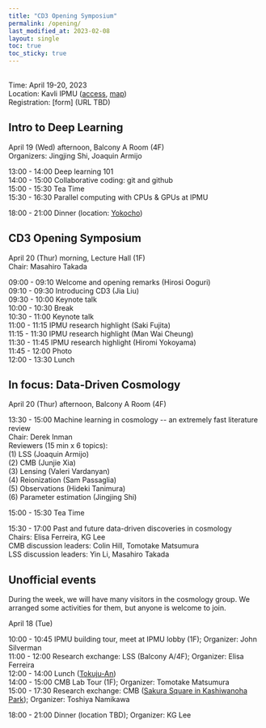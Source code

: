 ```yaml
---
title: "CD3 Opening Symposium"
permalink: /opening/
last_modified_at: 2023-02-08
layout: single
toc: true
toc_sticky: true
---
```


\
Time: April 19-20, 2023\
Location: Kavli IPMU ([access](https://www.ipmu.jp/visitors/access-ipmu), [map](https://goo.gl/maps/hJHkry4p9yiNJfSV7))\
Registration: [form] (URL TBD)

## Intro to Deep Learning
April 19 (Wed) afternoon, Balcony A Room (4F)\
Organizers: Jingjing Shi, Joaquin Armijo

13:00 - 14:00 Deep learning 101\
14:00 - 15:00 Collaborative coding: git and github\
15:00 - 15:30 Tea Time\
15:30 - 16:30 Parallel computing with CPUs & GPUs at IPMU

18:00 - 21:00 Dinner (location: [Yokocho](https://goo.gl/maps/Kq9mPx5AgmwEpxTt6))

## CD3 Opening Symposium
April 20 (Thur) morning, Lecture Hall (1F)\
Chair: Masahiro Takada

09:00 - 09:10 Welcome and opening remarks (Hirosi Ooguri)\
09:10 - 09:30 Introducing CD3 (Jia Liu)\
09:30 - 10:00	Keynote talk\
10:00 - 10:30 Break\
10:30 - 11:00 Keynote talk\
11:00 - 11:15 IPMU research highlight (Saki Fujita)\
11:15 - 11:30 IPMU research highlight (Man Wai Cheung)\
11:30 - 11:45 IPMU research highlight (Hiromi Yokoyama)\
11:45 - 12:00	Photo\
12:00 - 13:30	Lunch

## In focus: Data-Driven Cosmology
April 20 (Thur) afternoon, Balcony A Room (4F)

13:30 - 15:00 Machine learning in cosmology -- an extremely fast literature review\
Chair: Derek Inman\
Reviewers (15 min x 6 topics): \
(1) LSS (Joaquin Armijo)\
(2) CMB (Junjie Xia)\
(3) Lensing (Valeri Vardanyan)\
(4) Reionization (Sam Passaglia)\
(5) Observations (Hideki Tanimura)\
(6) Parameter estimation (Jingjing Shi) 

15:00 - 15:30 Tea Time

15:30 - 17:00 Past and future data-driven discoveries in cosmology\
Chairs: Elisa Ferreira, KG Lee\
CMB discussion leaders: Colin Hill, Tomotake Matsumura\
LSS discussion leaders: Yin Li, Masahiro Takada

## Unofficial events
During the week, we will have many visitors in the cosmology group. We arranged some activities for them, but anyone is welcome to join.

April 18 (Tue) 

10:00 - 10:45 IPMU building tour, meet at IPMU lobby (1F); Organizer: John Silverman\
11:00 - 12:00 Research exchange: LSS (Balcony A/4F); Organizer: Elisa Ferreira\
12:00 - 14:00 Lunch ([Tokuju-An](https://goo.gl/maps/3ex8Pt7yfCahaBCN9))\
14:00 - 15:00 CMB Lab Tour (1F); Organizer: Tomotake Matsumura\
15:00 - 17:30 Research exchange: CMB ([Sakura Square in Kashiwanoha Park](https://goo.gl/maps/m4huFHdnDEiLqays7)); Organizer: Toshiya Namikawa

18:00 - 21:00 Dinner (location TBD); Organizer: KG Lee
